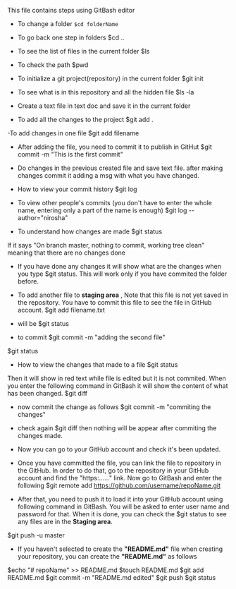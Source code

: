 This file contains steps using GitBash editor

- To change a folder 
`$cd folderName`

- To go back one step in folders
$cd ..

- To see the list of files in the current folder
$ls 

- To check the path 
$pwd

- To initialize a git project(repository) in the current folder
$git init

- To see what is in this repository and all the hidden file
$ls -la

- Create a text file in text doc and save it in the current folder 

- To add all the changes to the project
$git add .

-To add changes in one file
$git add filename 

- After adding the file, you need to commit it to publish in GitHut
$git commit -m "This is the first commit"

- Do changes in the previous created file and save text file. after making changes commit it adding a msg with what you have changed.


- How to view your commit history
$git log

- To view other people's commits (you don't have to enter the whole name, entering only a part of the name is enough)
$git log --author="nirosha"


- To understand how changes are made
$git status 

If it says "On branch master, nothing to commit, working tree clean" meaning that there are no changes done


* If you have done any changes it will show what are the changes when you type $git status. This will work only if you have commited the folder before.

- To add another file to **staging area** , Note that this file is not yet saved in the repository. You have to commit this file to see the file in GitHub account.
$git add filename.txt


- will be 
$git status 

- to commit
$git commit -m "adding the second file"

$git status

- How to view the changes that made to a file
$git status 

Then it will show in red text while file is edited but it is not commited. 
When you enter the following command in GitBash it will show the content of what has been changed.
$git diff

- now commit the change as follows
 $git commit -m "commiting the changes"
 
 * check again $git diff then nothing will be appear after commiting the changes made.
 
 
 - Now you can go to your GitHub account and check it's been updated.
 
 - Once you have committed the file, you can link the file to repository in the GitHub. In order to do that, go to the repository in your GitHub account and find the "https:......" link. Now go to GitBash and enter the following 
 $git remote add <NickName> https://github.com/username/repoName.git
 
 - After that, you need to push it to load it into your GitHub account using following command in GitBash. You will be asked to enter user name and password for that.  When it is done, you can check the $git status to see any files are in the **Staging area**.
 
 $git push -u <NickName> master
 
 - If you haven't selected to create the **"README.md"** file when creating your repository, you can create the **"README.md"** as follows
 
 $echo "# repoName" >> README.md
 $touch README.md
 $git add README.md
 $git commit -m "README.md edited"
 $git push <NickName>
 $git status
 
 



